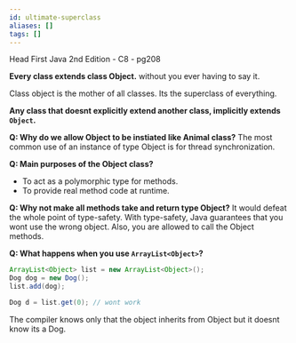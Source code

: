 ```yaml
---
id: ultimate-superclass
aliases: []
tags: []
---
```


Head First Java 2nd Edition - C8 - pg208

**Every class extends class Object.**
without you ever having to say it.

Class object is the mother of all classes.
Its the superclass of everything.

**Any class that doesnt explicitly extend another class, implicitly extends `Object`.**

**Q: Why do we allow Object to be instiated like Animal class?**
The most common use of an instance of type Object is for thread synchronization.

**Q: Main purposes of the Object class?**
- To act as a polymorphic type for methods.
- To provide real method code at runtime.

**Q: Why not make all methods take and return type Object?**
It would defeat the whole point of type-safety.
With type-safety, Java guarantees that you wont use the wrong object.
Also, you are allowed to call the Object methods.

**Q: What happens when you use `ArrayList<Object>`?**
```java
ArrayList<Object> list = new ArrayList<Object>();
Dog dog = new Dog();
list.add(dog);

Dog d = list.get(0); // wont work
```
The compiler knows only that the object inherits from Object but it doesnt know its a Dog.
